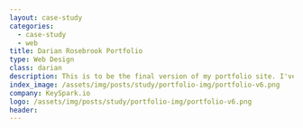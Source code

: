```yaml
---
layout: case-study
categories:
  - case-study
  - web
title: Darian Rosebrook Portfolio
type: Web Design
class: darian
description: This is to be the final version of my portfolio site. I've rebranded and updated my logo and other imagery to provide a more professional feel.
index_image: /assets/img/posts/study/portfolio-img/portfolio-v6.png
company: KeySpark.io
logo: /assets/img/posts/study/portfolio-img/portfolio-v6.png
header:
---
```

